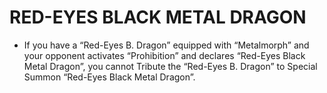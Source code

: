 # RED-EYES BLACK METAL DRAGON

*   If you have a “Red-Eyes B. Dragon” equipped with “Metalmorph” and your opponent activates “Prohibition” and declares “Red-Eyes Black Metal Dragon”, you cannot Tribute the “Red-Eyes B. Dragon” to Special Summon “Red-Eyes Black Metal Dragon”.

